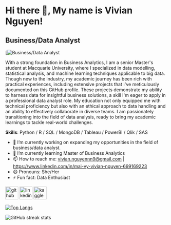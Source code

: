 # Hi there 👋, My name is Vivian Nguyen!
## Business/Data Analyst
[![Business/Data Analyst](https://example.com/myimage.jpg "Vivian Nguyen")

With a strong foundation in Business Analytics, I am a senior Master's student at Macquarie University, where I specialized in data modelling, statistical analysis, and machine learning techniques applicable to big data. Though new to the industry, my academic journey has been rich with practical experiences, including extensive projects that I've meticulously documented on this GitHub profile. These projects demonstrate my ability to harness data for insightful business solutions, a skill I'm eager to apply in a professional data analyst role. My education not only equipped me with technical proficiency but also with an ethical approach to data handling and an ability to effectively collaborate in diverse teams. I am passionately transitioning into the field of data analysis, ready to bring my academic learnings to tackle real-world challenges.

**Skills**: Python / R / SQL / MongoDB / Tableau / PowerBI / Qlik / SAS

- 🔭 I’m currently working on expanding my opportunities in the field of business/data analyst. 
- 🌱 I’m currently learning Master of Business Analytics 
- 📫 How to reach me: vivian.nguyennn9@gmail.com |  https://www.linkedin.com/in/mai-vy-vivian-nguyen-699169223  
- 😄 Pronouns: She/Her 
- ⚡ Fun fact: Data Enthusiast 


[<img src='https://cdn.jsdelivr.net/npm/simple-icons@3.0.1/icons/github.svg' alt='github' height='40'>](https://github.com/VivianNg9)  [<img src='https://cdn.jsdelivr.net/npm/simple-icons@3.0.1/icons/linkedin.svg' alt='linkedin' height='40'>](https://www.linkedin.com/in/https://www.linkedin.com/in/mai-vy-vivian-nguyen-699169223//)  [<img src='https://cdn.jsdelivr.net/npm/simple-icons@3.0.1/icons/kaggle.svg' alt='kaggle' height='40'>](https://www.kaggle.com/maivynguyen)  

[![Top Langs](https://github-readme-stats.vercel.app/api/top-langs/?username=VivianNg9)](https://github.com/anuraghazra/github-readme-stats)

![GitHub streak stats](https://streak-stats.demolab.com/?user=VivianNg9)  


